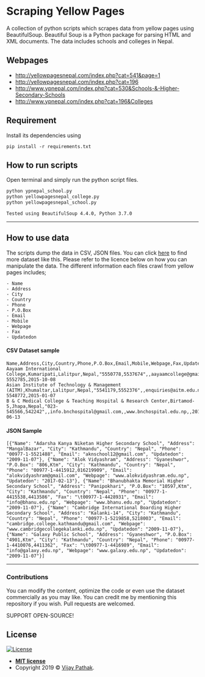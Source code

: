 # Scraping Yellow Pages

A collection of python scripts which scrapes data from yellow pages using BeautifulSoup. Beautiful Soup is a Python package for parsing HTML and XML documents. The data includes schools and colleges in Nepal. 

## Webpages

- http://yellowpagesnepal.com/index.php?cat=541&page=1
- http://yellowpagesnepal.com/index.php?cat=196
- http://www.ypnepal.com/index.php?cat=530&Schools-&-Higher-Secondary-Schools
- http://www.ypnepal.com/index.php?cat=196&Colleges

## Requirement
Install its dependencies using
```
pip install -r requirements.txt
```

## How to run scripts
Open terminal and simply run the python script files.

```python ypnepal_college.py
python ypnepal_school.py	
python yellowpagesnepal_college.py	
python yellowpagesnepal_school.py	
```

```Tested using BeautifulSoup 4.4.0, Python 3.7.0```

---
## How to use data
The scripts dump the data in CSV, JSON files. You can click  <a href="https://github.com/hbvj99/dataset-collection" target="_blank">here</a> to find more dataset like this. Please refer to the licence below on how you can manipulate the data. The different information each files crawl from yellow pages includes;
```
- Name
- Address
- City
- Country
- Phone
- P.O.Box
- Email
- Mobile
- Webpage
- Fax
- Updatedon
```

#### CSV Dataset sample
```
Name,Address,City,Country,Phone,P.O.Box,Email,Mobile,Webpage,Fax,Updatedon
Aayaam International College,Kumaripati,Lalitpur,Nepal,"5550778,5537674",,aayaamcollege@gmail.com,,www.aayaamcollege.edu.np,	5552785,2015-10-08
Asian Institute of Technology & Management (AITM),Khumaltar,Lalitpur,Nepal,"5541179,5552376",,enquiries@aitm.edu.np,,www.aitm.edu.np,	5548772,2015-01-07
B & C Medical College & Teaching Hospital & Research Center,Birtamod-5,Jhapa,Nepal,"023-545566,542242",,info.bnchospital@gmail.com,,www.bnchospital.edu.np,,2018-06-13
```
#### JSON Sample
```
[{"Name": "Adarsha Kanya Niketan Higher Secondary School", "Address": "MangalBazar", "City": "Kathmandu", "Country": "Nepal", "Phone": "00977-1-5521488", "Email": "aknschool12@gmail.com", "Updatedon": "2009-11-07"}, {"Name": "Alok Vidyashram", "Address": "Gyaneshwor", "P.O.Box": "806,Ktm", "City": "Kathmandu", "Country": "Nepal", "Phone": "00977-1-4415912,016219909", "Email": "alokvidyashram@gmail.com", "Webpage": "www.alokvidyashram.edu.np", "Updatedon": "2017-02-13"}, {"Name": "Bhanubhakta Memorial Higher Secondary School", "Address": "Panipokhari", "P.O.Box": "10597,Ktm", "City": "Kathmandu", "Country": "Nepal", "Phone": "00977-1-4415538,4413586", "Fax": "\t00977-1-4428931", "Email": "info@bhanu.edu.np", "Webpage": "www.bhanu.edu.np", "Updatedon": "2009-11-07"}, {"Name": "Cambridge International Boarding Higher Secondary School", "Address": "Kalanki-14", "City": "Kathmandu", "Country": "Nepal", "Phone": "00977-1-5219858,5218003", "Email": "cambridge.college.kathmandu@gmail.com", "Webpage": "www.cambridgecollegekalanki.edu.np", "Updatedon": "2009-11-07"}, {"Name": "Galaxy Public School", "Address": "Gyaneshwor", "P.O.Box": "4901,Ktm", "City": "Kathmandu", "Country": "Nepal", "Phone": "00977-1-4410076,4411362", "Fax": "\t00977-1-4416989", "Email": "info@galaxy.edu.np", "Webpage": "www.galaxy.edu.np", "Updatedon": "2009-11-07"}]

```
---


### Contributions
You can modify the content, optimize the code or even use the dataset commercially as you may like. You can credit me by mentioning this repository if you wish. Pull requests are welcomed.

SUPPORT OPEN-SOURCE!


## License

[![License](http://img.shields.io/:license-mit-blue.svg?style=flat-square)](http://badges.mit-license.org)

- **[MIT license](http://opensource.org/licenses/mit-license.php)**
- Copyright 2019 © <a href="http://vijaypathak.com.np" target="_blank">Vijay Pathak</a>.
